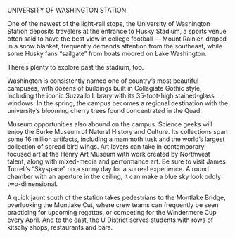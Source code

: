 UNIVERSITY OF WASHINGTON STATION

One of the newest of the light-rail stops, the University of Washington Station deposits travelers at the entrance to Husky Stadium, a sports venue often said to have the best view in college football — Mount Rainier, draped in a snow blanket, frequently demands attention from the southeast, while some Husky fans “sailgate” from boats moored on Lake Washington.
 
There’s plenty to explore past the stadium, too.
 
Washington is consistently named one of country’s most beautiful campuses, with dozens of buildings built in Collegiate Gothic style, including the iconic Suzzallo Library with its 35-foot-high stained-glass windows. In the spring, the campus becomes a regional destination with the university’s blooming cherry trees found concentrated in the Quad.
 
Museum opportunities also abound on the campus. Science geeks will enjoy the Burke Museum of Natural History and Culture. Its collections span some 16 million artifacts, including a mammoth tusk and the world’s largest collection of spread bird wings. Art lovers can take in contemporary-focused art at the Henry Art Museum with work created by Northwest talent, along with mixed-media and performance art. Be sure to visit James Turrell’s “Skyspace” on a sunny day for a surreal experience. A round chamber with an aperture in the ceiling, it can make a blue sky look oddly two-dimensional.
 
A quick jaunt south of the station takes pedestrians to the Montlake Bridge, overlooking the Montlake Cut, where crew teams can frequently be seen practicing for upcoming regattas, or competing for the Windermere Cup every April. And to the east, the U District serves students with rows of kitschy shops, restaurants and bars. 
